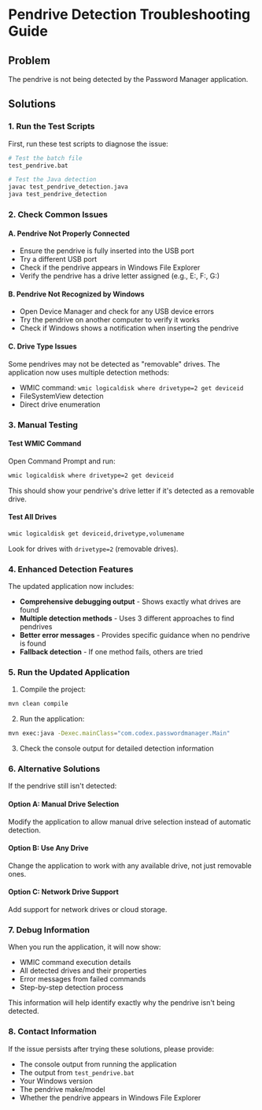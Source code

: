 # Pendrive Detection Troubleshooting Guide

## Problem
The pendrive is not being detected by the Password Manager application.

## Solutions

### 1. Run the Test Scripts
First, run these test scripts to diagnose the issue:

```bash
# Test the batch file
test_pendrive.bat

# Test the Java detection
javac test_pendrive_detection.java
java test_pendrive_detection
```

### 2. Check Common Issues

#### A. Pendrive Not Properly Connected
- Ensure the pendrive is fully inserted into the USB port
- Try a different USB port
- Check if the pendrive appears in Windows File Explorer
- Verify the pendrive has a drive letter assigned (e.g., E:, F:, G:)

#### B. Pendrive Not Recognized by Windows
- Open Device Manager and check for any USB device errors
- Try the pendrive on another computer to verify it works
- Check if Windows shows a notification when inserting the pendrive

#### C. Drive Type Issues
Some pendrives may not be detected as "removable" drives. The application now uses multiple detection methods:
- WMIC command: `wmic logicaldisk where drivetype=2 get deviceid`
- FileSystemView detection
- Direct drive enumeration

### 3. Manual Testing

#### Test WMIC Command
Open Command Prompt and run:
```cmd
wmic logicaldisk where drivetype=2 get deviceid
```

This should show your pendrive's drive letter if it's detected as a removable drive.

#### Test All Drives
```cmd
wmic logicaldisk get deviceid,drivetype,volumename
```

Look for drives with `drivetype=2` (removable drives).

### 4. Enhanced Detection Features

The updated application now includes:
- **Comprehensive debugging output** - Shows exactly what drives are found
- **Multiple detection methods** - Uses 3 different approaches to find pendrives
- **Better error messages** - Provides specific guidance when no pendrive is found
- **Fallback detection** - If one method fails, others are tried

### 5. Run the Updated Application

1. Compile the project:
```bash
mvn clean compile
```

2. Run the application:
```bash
mvn exec:java -Dexec.mainClass="com.codex.passwordmanager.Main"
```

3. Check the console output for detailed detection information

### 6. Alternative Solutions

If the pendrive still isn't detected:

#### Option A: Manual Drive Selection
Modify the application to allow manual drive selection instead of automatic detection.

#### Option B: Use Any Drive
Change the application to work with any available drive, not just removable ones.

#### Option C: Network Drive Support
Add support for network drives or cloud storage.

### 7. Debug Information

When you run the application, it will now show:
- WMIC command execution details
- All detected drives and their properties
- Error messages from failed commands
- Step-by-step detection process

This information will help identify exactly why the pendrive isn't being detected.

### 8. Contact Information

If the issue persists after trying these solutions, please provide:
- The console output from running the application
- The output from `test_pendrive.bat`
- Your Windows version
- The pendrive make/model
- Whether the pendrive appears in Windows File Explorer
